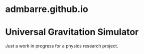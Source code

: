 admbarre.github.io
========================

# Universal Gravitation Simulator
Just a work in progress for a physics research project.

